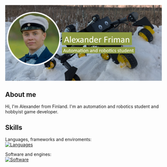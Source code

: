 ![Banner](https://github.com/alexanderfriman/alexanderfriman/blob/main/A_RoboticsBanner.png)

## About me
Hi, I'm Alexander from Finland. I'm an automation and robotics student and hobbyist game developer.

## Skills
Languages, frameworks and enviroments:<br/>
[![Languages](https://skillicons.dev/icons?i=js,html,css,c,cs,py,scala,nodejs,express)]()

Software and engines:<br/>
[![Software](https://skillicons.dev/icons?i=arduino,blender,godot,unity,idea,vscode)]()

